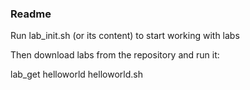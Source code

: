 ### Readme

Run lab_init.sh (or its content) to start working with labs

Then download labs from the repository and run it:

lab_get helloworld
helloworld.sh